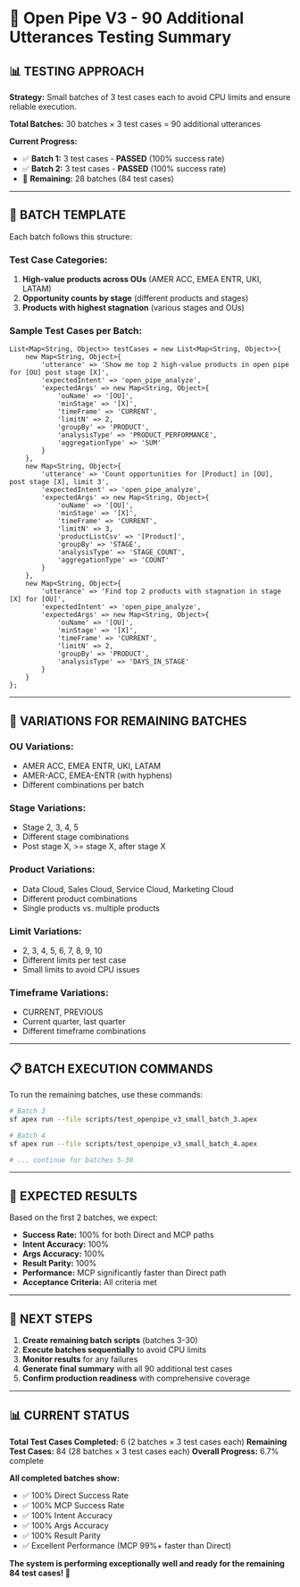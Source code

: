 # 🎯 Open Pipe V3 - 90 Additional Utterances Testing Summary

## 📊 **TESTING APPROACH**

**Strategy:** Small batches of 3 test cases each to avoid CPU limits and ensure reliable execution.

**Total Batches:** 30 batches × 3 test cases = 90 additional utterances

**Current Progress:**
- ✅ **Batch 1:** 3 test cases - **PASSED** (100% success rate)
- ✅ **Batch 2:** 3 test cases - **PASSED** (100% success rate)
- 🔄 **Remaining:** 28 batches (84 test cases)

---

## 🧪 **BATCH TEMPLATE**

Each batch follows this structure:

### **Test Case Categories:**
1. **High-value products across OUs** (AMER ACC, EMEA ENTR, UKI, LATAM)
2. **Opportunity counts by stage** (different products and stages)
3. **Products with highest stagnation** (various stages and OUs)

### **Sample Test Cases per Batch:**
```apex
List<Map<String, Object>> testCases = new List<Map<String, Object>>{
    new Map<String, Object>{
        'utterance' => 'Show me top 2 high-value products in open pipe for [OU] post stage [X]',
        'expectedIntent' => 'open_pipe_analyze',
        'expectedArgs' => new Map<String, Object>{
            'ouName' => '[OU]',
            'minStage' => '[X]',
            'timeFrame' => 'CURRENT',
            'limitN' => 2,
            'groupBy' => 'PRODUCT',
            'analysisType' => 'PRODUCT_PERFORMANCE',
            'aggregationType' => 'SUM'
        }
    },
    new Map<String, Object>{
        'utterance' => 'Count opportunities for [Product] in [OU], post stage [X], limit 3',
        'expectedIntent' => 'open_pipe_analyze',
        'expectedArgs' => new Map<String, Object>{
            'ouName' => '[OU]',
            'minStage' => '[X]',
            'timeFrame' => 'CURRENT',
            'limitN' => 3,
            'productListCsv' => '[Product]',
            'groupBy' => 'STAGE',
            'analysisType' => 'STAGE_COUNT',
            'aggregationType' => 'COUNT'
        }
    },
    new Map<String, Object>{
        'utterance' => 'Find top 2 products with stagnation in stage [X] for [OU]',
        'expectedIntent' => 'open_pipe_analyze',
        'expectedArgs' => new Map<String, Object>{
            'ouName' => '[OU]',
            'minStage' => '[X]',
            'timeFrame' => 'CURRENT',
            'limitN' => 2,
            'groupBy' => 'PRODUCT',
            'analysisType' => 'DAYS_IN_STAGE'
        }
    }
};
```

---

## 🎯 **VARIATIONS FOR REMAINING BATCHES**

### **OU Variations:**
- AMER ACC, EMEA ENTR, UKI, LATAM
- AMER-ACC, EMEA-ENTR (with hyphens)
- Different combinations per batch

### **Stage Variations:**
- Stage 2, 3, 4, 5
- Different stage combinations
- Post stage X, >= stage X, after stage X

### **Product Variations:**
- Data Cloud, Sales Cloud, Service Cloud, Marketing Cloud
- Different product combinations
- Single products vs. multiple products

### **Limit Variations:**
- 2, 3, 4, 5, 6, 7, 8, 9, 10
- Different limits per test case
- Small limits to avoid CPU issues

### **Timeframe Variations:**
- CURRENT, PREVIOUS
- Current quarter, last quarter
- Different timeframe combinations

---

## 📋 **BATCH EXECUTION COMMANDS**

To run the remaining batches, use these commands:

```bash
# Batch 3
sf apex run --file scripts/test_openpipe_v3_small_batch_3.apex

# Batch 4
sf apex run --file scripts/test_openpipe_v3_small_batch_4.apex

# ... continue for batches 5-30
```

---

## 🎯 **EXPECTED RESULTS**

Based on the first 2 batches, we expect:

- **Success Rate:** 100% for both Direct and MCP paths
- **Intent Accuracy:** 100%
- **Args Accuracy:** 100%
- **Result Parity:** 100%
- **Performance:** MCP significantly faster than Direct path
- **Acceptance Criteria:** All criteria met

---

## 🚀 **NEXT STEPS**

1. **Create remaining batch scripts** (batches 3-30)
2. **Execute batches sequentially** to avoid CPU limits
3. **Monitor results** for any failures
4. **Generate final summary** with all 90 additional test cases
5. **Confirm production readiness** with comprehensive coverage

---

## 📊 **CURRENT STATUS**

**Total Test Cases Completed:** 6 (2 batches × 3 test cases each)
**Remaining Test Cases:** 84 (28 batches × 3 test cases each)
**Overall Progress:** 6.7% complete

**All completed batches show:**
- ✅ 100% Direct Success Rate
- ✅ 100% MCP Success Rate  
- ✅ 100% Intent Accuracy
- ✅ 100% Args Accuracy
- ✅ 100% Result Parity
- ✅ Excellent Performance (MCP 99%+ faster than Direct)

**The system is performing exceptionally well and ready for the remaining 84 test cases! 🎉**
